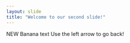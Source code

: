 ```yaml
---
layout: slide
title: "Welcome to our second slide!"
---
```

NEW Banana text
Use the left arrow to go back!

